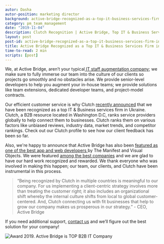 ```yaml
---
autor: Dasha
autor-position: marketing director
background: active-bridge-recognized-as-a-top-it-business-services-firm-in-ukraine-by-clutch-back
category: pm_team_management
date: "2019-11-04"
description: Clutch Recognition | Active Bridge, Top IT & Business Services Firm in Ukraine
layout: post
post-id: active-bridge-recognized-as-a-top-it-business-services-firm-in-ukraine-by-clutch
title: Active Bridge Recognized as a Top IT & Business Services Firm in Ukraine by Clutch
time-to-read: 2 min
scripts: [post]
---
```


We, at Active Bridge, aren’t your typical[ IT staff augmentation company](https://activebridge.org/blog/what-is-it-staff-augmentation-an-efficient-solution-to-extend-your-dev-team); we make sure to fully immerse our team into the culture of our clients so projects go smoothly and no obstacles arise. 
We provide senior-level developers to help you augment your in-house teams; we provide solutions like team extensions, dedicated developer teams, and project-model contracts.

Our efficient customer service is why Clutch [recently announced](https://clutch.co/ua/web-developers) that we have been recognized as a top IT & Business services firm in Ukraine.
Clutch, a B2B resource located in Washington D.C, ranks service providers globally to help connect them to businesses. Clutch ranks them on various factors like unbiased reviews, industry data, market trends, and competitor rankings. Check out our Clutch profile to see how our client feedback has been so far.

Also, we're happy to announce that Active Bridge has also been [featured as one of the best app and web developers ](https://visualobjects.com/ua/web-development/top-web-developers?page=4) by The Manifest and Visual Objects. We were featured [among the best companies](http://themanifest.com/ua/app-development/companies#activebridge) and we are glad to have our hard work recognized and rewarded. 
We thank everyone who was involved in making this happen; our team, our clients, and Clutch have been instrumental in this process.

> “Being recognized by Clutch in multiple countries is meaningful to our company. For us implementing a client-centric strategy involves more than treating the customer right; it also includes an organizational shift whereby the internal culture shifts from local to global customer-centered. And, Clutch connecting us with fit businesses that help to grow our company makes us prosperous in our strategy.” - CEO, Active Bridge

If you need additional support, [contact us](https://activebridge.org/contact) and we’ll figure out the best solution for your company!

![Award 2019. Active Bridge is TOP B2B  IT Company](https://i.imgur.com/fFk0HSH.png)
